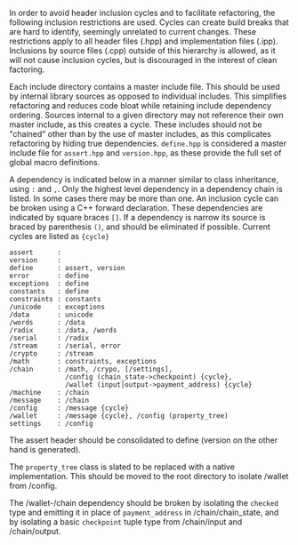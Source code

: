 In order to avoid header inclusion cycles and to facilitate refactoring, the following inclusion restrictions are used. Cycles can create build breaks that are hard to identify, seemingly unrelated to current changes. These restrictions apply to all header files (.hpp) and implementation files (.ipp). Inclusions by source files (.cpp) outside of this hierarchy is allowed, as it will not cause inclusion cycles, but is discouraged in the interest of clean factoring.

Each include directory contains a master include file. This should be used by internal library sources as opposed to individual includes. This simplifies refactoring and reduces code bloat while retaining include dependency ordering. Sources internal to a given directory may not reference their own master include, as this creates a cycle. These includes should not be "chained" other than by the use of master includes, as this complicates refactoring by hiding true dependencies. `define.hpp` is considered a master include file for `assert.hpp` and `version.hpp`, as these provide the full set of global macro definitions.

A dependency is indicated below in a manner similar to class inheritance, using `:` and `,`. Only the highest level dependency in a dependency chain is listed. In some cases there may be more than one. An inclusion cycle can be broken using a C++ forward declaration. These dependencies are indicated by square braces `[]`. If a dependency is narrow its source is braced by parenthesis `()`, and should be eliminated if possible. Current cycles are listed as `{cycle}`

```
assert      :
version     :
define      : assert, version
error       : define
exceptions  : define
constants   : define
constraints : constants
/unicode    : exceptions
/data       : unicode
/words      : /data
/radix      : /data, /words
/serial     : /radix
/stream     : /serial, error
/crypto     : /stream
/math       : constraints, exceptions
/chain      : /math, /crypo, [/settings],
              /config (chain_state->checkpoint) {cycle},
              /wallet (input|output->payment_address) {cycle}
/machine    : /chain
/message    : /chain
/config     : /message {cycle}
/wallet     : /message {cycle}, /config (property_tree)
settings    : /config
```
The assert header should be consolidated to define (version on the other hand is generated).

The `property_tree` class is slated to be replaced with a native implementation. This should be moved to the root directory to isolate /wallet from /config.

The /wallet-/chain dependency should be broken by isolating the `checked` type and emitting it in place of `payment_address` in /chain/chain_state, and by isolating a basic `checkpoint` tuple type from /chain/input and /chain/output.